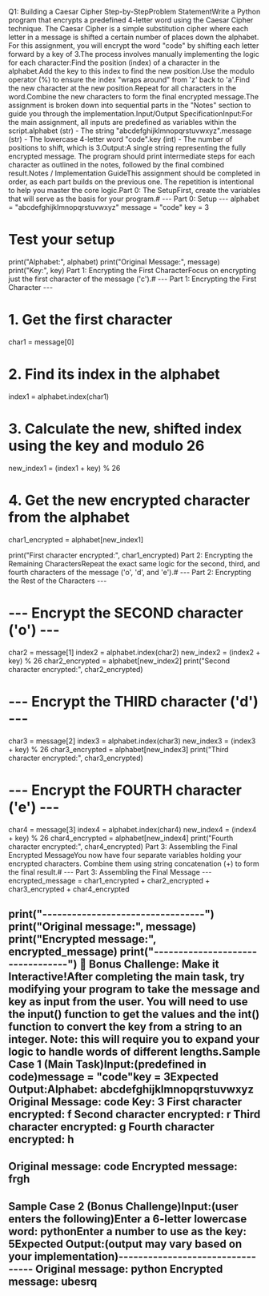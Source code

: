 Q1: Building a Caesar Cipher Step-by-StepProblem StatementWrite a Python program that encrypts a predefined 4-letter word using the Caesar Cipher technique. The Caesar Cipher is a simple substitution cipher where each letter in a message is shifted a certain number of places down the alphabet. For this assignment, you will encrypt the word "code" by shifting each letter forward by a key of 3.The process involves manually implementing the logic for each character:Find the position (index) of a character in the alphabet.Add the key to this index to find the new position.Use the modulo operator (%) to ensure the index "wraps around" from 'z' back to 'a'.Find the new character at the new position.Repeat for all characters in the word.Combine the new characters to form the final encrypted message.The assignment is broken down into sequential parts in the "Notes" section to guide you through the implementation.Input/Output SpecificationInput:For the main assignment, all inputs are predefined as variables within the script.alphabet (str) - The string "abcdefghijklmnopqrstuvwxyz".message (str) - The lowercase 4-letter word "code".key (int) - The number of positions to shift, which is 3.Output:A single string representing the fully encrypted message. The program should print intermediate steps for each character as outlined in the notes, followed by the final combined result.Notes / Implementation GuideThis assignment should be completed in order, as each part builds on the previous one. The repetition is intentional to help you master the core logic.Part 0: The SetupFirst, create the variables that will serve as the basis for your program.# --- Part 0: Setup ---
alphabet = "abcdefghijklmnopqrstuvwxyz"
message = "code"
key = 3

# Test your setup
print("Alphabet:", alphabet)
print("Original Message:", message)
print("Key:", key)
Part 1: Encrypting the First CharacterFocus on encrypting just the first character of the message ('c').# --- Part 1: Encrypting the First Character ---
# 1. Get the first character
char1 = message[0]
# 2. Find its index in the alphabet
index1 = alphabet.index(char1)
# 3. Calculate the new, shifted index using the key and modulo 26
new_index1 = (index1 + key) % 26
# 4. Get the new encrypted character from the alphabet
char1_encrypted = alphabet[new_index1]

print("First character encrypted:", char1_encrypted)
Part 2: Encrypting the Remaining CharactersRepeat the exact same logic for the second, third, and fourth characters of the message ('o', 'd', and 'e').# --- Part 2: Encrypting the Rest of the Characters ---

# --- Encrypt the SECOND character ('o') ---
char2 = message[1]
index2 = alphabet.index(char2)
new_index2 = (index2 + key) % 26
char2_encrypted = alphabet[new_index2]
print("Second character encrypted:", char2_encrypted)

# --- Encrypt the THIRD character ('d') ---
char3 = message[2]
index3 = alphabet.index(char3)
new_index3 = (index3 + key) % 26
char3_encrypted = alphabet[new_index3]
print("Third character encrypted:", char3_encrypted)

# --- Encrypt the FOURTH character ('e') ---
char4 = message[3]
index4 = alphabet.index(char4)
new_index4 = (index4 + key) % 26
char4_encrypted = alphabet[new_index4]
print("Fourth character encrypted:", char4_encrypted)
Part 3: Assembling the Final Encrypted MessageYou now have four separate variables holding your encrypted characters. Combine them using string concatenation (+) to form the final result.# --- Part 3: Assembling the Final Message ---
encrypted_message = char1_encrypted + char2_encrypted + char3_encrypted + char4_encrypted

print("---------------------------------")
print("Original message:", message)
print("Encrypted message:", encrypted_message)
print("---------------------------------")
🌟 Bonus Challenge: Make it Interactive!After completing the main task, try modifying your program to take the message and key as input from the user. You will need to use the input() function to get the values and the int() function to convert the key from a string to an integer. Note: this will require you to expand your logic to handle words of different lengths.Sample Case 1 (Main Task)Input:(predefined in code)message = "code"key = 3Expected Output:Alphabet: abcdefghijklmnopqrstuvwxyz
Original Message: code
Key: 3
First character encrypted: f
Second character encrypted: r
Third character encrypted: g
Fourth character encrypted: h
---------------------------------
Original message: code
Encrypted message: frgh
---------------------------------
Sample Case 2 (Bonus Challenge)Input:(user enters the following)Enter a 6-letter lowercase word: pythonEnter a number to use as the key: 5Expected Output:(output may vary based on your implementation)---------------------------------
Original message: python
Encrypted message: ubesrq
---------------------------------
